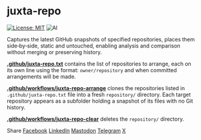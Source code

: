 # juxta-repo

[![License: MIT](https://img.shields.io/badge/License-MIT-yellow.svg)](https://opensource.org/licenses/MIT) ![AI](https://img.shields.io/badge/Assisted-Development-2b2bff?logo=openai&logoColor=white) 

Captures the latest GitHub snapshots of specified repositories, places them side‑by‑side, static and untouched, enabling analysis and comparison without merging or preserving history.

[**.github/juxta-repo,txt**](.github/juxta-repo.txt) contains the list of repositories to arrange, each on its own line using the format: `owner/repository` and when committed arrangements will be made.

[**.github/workflows/juxta-repo-arrange**](.github/workflows/juxta-repo-arrange.yml) clones the repositories listed in `.github/juxta-repo.txt` file into a fresh `repository/` directory. Each target repository appears as a subfolder holding a snapshot of its files with no Git history.
 
[**.github/workflows/juxta-repo-clear**](.github/workflows/juxta-repo-clear.yml) deletes the `repository/` directory.

Share <a href="https://www.facebook.com/share.php?u=https%3A%2F%2Fgithub.com%2Fjapertechnology%2Fjuxta-repo&p[images][0]=&p[title]=juxta-repo&p[summary]=">Facebook</a> <a href="http://www.linkedin.com/shareArticle?mini=true&url=https://github.com/japertechnology/juxta-repo&title=juxta-repo&summary=&source=">LinkedIn</a> <a href="https://toot.kytta.dev/?mini=true&url=https://github.com/japertechnology/juxta-repo&title=juxta-repo&summary=&source=">Mastodon</a> <a href="https://t.me/share/url?url=https://github.com/japertechnology/juxta-repo">Telegram</a> <a href="https://twitter.com/intent/tweet?text=https://github.com/japertechnology/juxta-repo">X</a>
